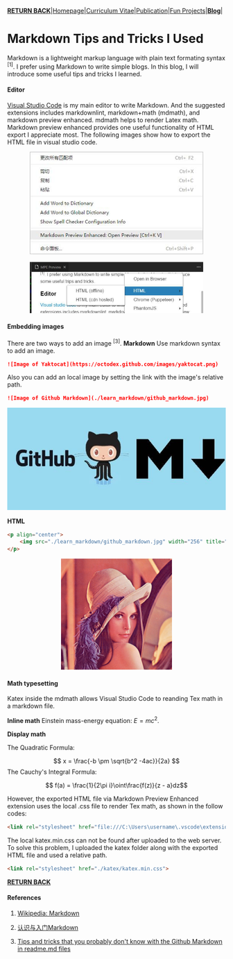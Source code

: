 **[RETURN BACK](../blog.html)**|[Homepage](../index.html)|[Curriculum Vitae]()|[Publication](../publication.html)|[Fun Projects](../fun_proj.html)|**[Blog](../blog.html)**|


# Markdown Tips and Tricks I Used

Markdown is a lightweight markup language with plain text formating syntax <sup>[1]</sup>. I prefer using Markdown to write simple blogs. In this blog, I will introduce some useful tips and tricks I learned.

#### Editor

[Visual Studio Code](https://code.visualstudio.com/) is my main editor to write Markdown. And the suggested extensions includes markdownlint, markdown+math (mdmath), and markdown preview enhanced. mdmath helps to render Latex math. Markdown preview enhanced provides one useful functionality of HTML export I appreciate most. The following images show how to export the HTML file  in visual studio code.

<p align = "center">
    <img src="./learn_markdown/mpe_openpreview.jpg" width="400" title="Open preview">
</p>
<p align = "center">
    <img src="./learn_markdown/mpe_exporthtml.jpg" width="400" title="HTML export">
</p>

#### Embedding images

There are two ways to add an image <sup>[3]</sup>. 
**Markdown** 
Use markdown syntax to add an image.

``` markdown
![Image of Yaktocat](https://octodex.github.com/images/yaktocat.png)
```

Also you can add an local image by setting the link with the image's relative path.

``` markdown
![Image of Github Markdown](./learn_markdown/github_markdown.jpg)
```

![Image of Github Markdown](./learn_markdown/github_markdown.jpg)

**HTML**

``` html
<p align="center">
    <img src="./learn_markdown/github_markdown.jpg" width="256" title="The First Lady of the Internet">
</p>
```

<p align = "center">
    <img src="./learn_markdown/lena.jpg" width="256" title="The First Lady of the Internet">
</p>

#### Math typesetting

Katex inside the mdmath allows Visual Studio Code to reanding Tex math in a markdown file. 

**Inline math**
Einstein mass-energy equation: $E = mc^2$.

**Display math**

The Quadratic Formula: 

$$ x = \frac{-b \pm \sqrt{b^2 -4ac}}{2a} $$
The Cauchy's Integral Formula:

$$ f(a) = \frac{1}{2\pi i}\oint\frac{f(z)}{z - a}dz$$

However, the exported HTML file via Markdown Preview Enhanced extension uses the local .css file to render Tex math, as shown in the follow codes:

``` html
<link rel="stylesheet" href="file:///C:\Users\username\.vscode\extensions\shd101wyy.markdown-preview-enhanced-0.3.2\node_modules\@shd101wyy\mume\dependencies\katex\katex.min.css">
```

The local katex.min.css can not be found after uploaded to the web server. To solve this problem, I uploaded the katex folder along with the exported HTML file and used a relative path.

``` html
<link rel="stylesheet" href="./katex/katex.min.css">
```

**[RETURN BACK](../blog.html)**

#### References

1. [Wikipedia: Markdown](https://en.wikipedia.org/wiki/Markdown)

2. [认识与入门Markdown](https://sspai.com/post/25137)

3. [Tips and tricks that you probably don't know with the Github Markdown in readme.md files](https://ourcodeworld.com/articles/read/162/tips-and-tricks-that-you-probably-don-t-know-with-the-github-markdown-in-readme-md-files)
